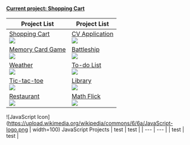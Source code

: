 #### [Current project: Shopping Cart][shocarLin]
| Project List | Project List |
| --- | --- |
| [Shopping Cart][shocarLin] <br> [![][shocarGif]][shocarLin]    | [CV Application][cvapplLin] <br> [![][cvapplGif]][cvapplLin] | 
| [Memory Card Game][memcarLin] <br> [![][memcarGif]][memcarLin] | [Battleship][battleLin] <br> [![][battleGif]][battleLin] |
| [Weather][weatheLin] <br> [![][weatheGif]][weatheLin]          | [To-do List][todoliLin] <br> [![][todoliGif]][todoliLin] | 
| [Tic-tac-toe][tictacLin] <br> [![][tictacGif]][tictacLin]      | [Library][librarLin] <br> [![][librarGif]][librarLin] | 
| [Restaurant][restauLin] <br> [![][restauGif]][restauLin]       | [Math Flick][matfliLin] <br> [![][matfliGif]][matfliLin] |

![JavaScript Icon](https://upload.wikimedia.org/wikipedia/commons/6/6a/JavaScript-logo.png | width=100) JavaScript Projects
| test | test |
| --- | --- |
| test | test |

<!-- Link References -->
[cvapplLin]: https://github.com/TYLPHE/cv-application
[cvapplGif]: https://github.com/TYLPHE/TYLPHE/blob/main/readmeAssets/preview-cv-application.gif

[memcarLin]: https://github.com/TYLPHE/memory-card-game
[memcarGif]: https://github.com/TYLPHE/TYLPHE/blob/main/readmeAssets/preview-memory-card-game.gif

[weatheLin]: https://github.com/TYLPHE/weather
[weatheGif]: https://github.com/TYLPHE/TYLPHE/blob/main/readmeAssets/preview-weather.gif

[matfliLin]: https://xzhong.itch.io/math-flick
[matfliGif]: https://github.com/TYLPHE/TYLPHE/blob/main/readmeAssets/preview-math-flick.gif

[restauLin]: https://github.com/TYLPHE/restaurant
[restauGif]: https://github.com/TYLPHE/TYLPHE/blob/main/readmeAssets/preview-restaurant.gif

[todoliLin]: https://github.com/TYLPHE/to-do-list
[todoliGif]: https://github.com/TYLPHE/TYLPHE/blob/main/readmeAssets/preview-to-do-list.gif

[tictacLin]: https://github.com/TYLPHE/tic-tac-toe
[tictacGif]: https://github.com/TYLPHE/TYLPHE/blob/main/readmeAssets/preview-tic-tac-toe.gif

[librarLin]: https://github.com/TYLPHE/library-assignment
[librarGif]: https://github.com/TYLPHE/TYLPHE/blob/main/readmeAssets/preview-library.gif

[battleLin]: https://github.com/TYLPHE/battleship
[battleGif]: https://github.com/TYLPHE/TYLPHE/blob/main/readmeAssets/preview-battleship.gif

[shocarLin]: https://github.com/TYLPHE/shopping-cart
[shocarGif]: https://github.com/TYLPHE/TYLPHE/blob/main/readmeAssets/preview-shopping-cart.gif
